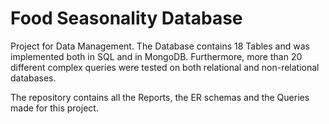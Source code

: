 # Food Seasonality Database
Project for Data Management. The Database contains 18 Tables and was implemented both in SQL and in MongoDB. Furthermore, more than 20 different complex queries were tested on both relational and non-relational databases.

The repository contains all the Reports, the ER schemas and the Queries made for this project.
